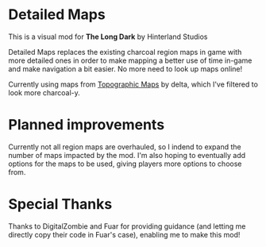 # Detailed Maps

This is a visual mod for **The Long Dark** by Hinterland Studios

Detailed Maps replaces the existing charcoal region maps in game with more detailed ones in order to make mapping a better use of time in-game and make navigation a bit easier. No more need to look up maps online!

Currently using maps from [Topographic Maps](https://steamcommunity.com/sharedfiles/filedetails/?id=1142193220) by delta, which I've filtered to look more charcoal-y.

# Planned improvements

Currently not all region maps are overhauled, so I indend to expand the number of maps impacted by the mod. I'm also hoping to eventually add options for the maps to be used, giving players more options to choose from. 

# Special Thanks

Thanks to DigitalZombie and Fuar for providing guidance (and letting me directly copy their code in Fuar's case), enabling me to make this mod!

